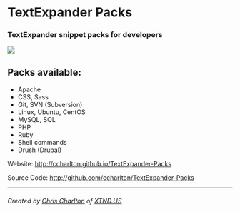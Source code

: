 # TextExpander Packs

### TextExpander snippet packs for developers

![](http://ccharlton.github.io/TextExpander-Packs/img/textexpander-packs.png)

## Packs available:
* Apache
* CSS, Sass
* Git, SVN (Subversion)
* Linux, Ubuntu, CentOS
* MySQL, SQL
* PHP
* Ruby
* Shell commands
* Drush (Drupal)


Website: http://ccharlton.github.io/TextExpander-Packs

Source Code: http://github.com/ccharlton/TextExpander-Packs


---

###### Created by [Chris Charlton](http://chrischarlton.us) of [XTND.US](http://xtnd.us)
